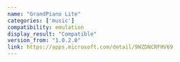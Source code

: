 ```yaml
---
name: "GrandPiano Lite"
categories: ['music']
compatibility: emulation
display_result: "Compatible"
version_from: "1.0.2.0"
link: https://apps.microsoft.com/detail/9WZDNCRFHV69
---
```

